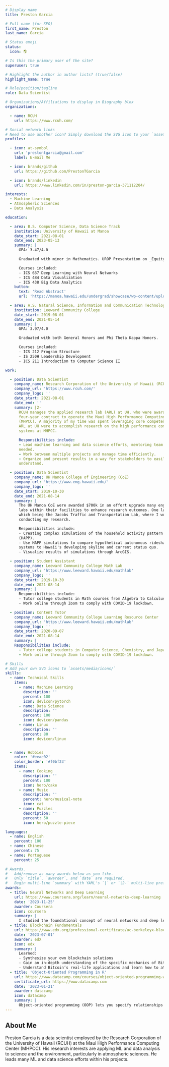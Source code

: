 ```yaml
---
# Display name
title: Preston Garcia

# Full name (for SEO)
first_name: Preston
last_name: Garcia

# Status emoji
status:
  icon: 🌎

# Is this the primary user of the site?
superuser: true

# Highlight the author in author lists? (true/false)
highlight_name: true

# Role/position/tagline
role: Data Scientist

# Organizations/Affiliations to display in Biography blox
organizations:

  - name: RCUH
    url: https://www.rcuh.com/

# Social network links
# Need to use another icon? Simply download the SVG icon to your `assets/media/icons/` folder.
profiles:

  - icon: at-symbol
    url: 'prestontgarcia@gmail.com'
    label: E-mail Me

  - icon: brands/github
    url: https://github.com/PrestonTGarcia

  - icon: brands/linkedin
    url: https://www.linkedin.com/in/preston-garcia-371112204/

interests:
  - Machine Learning
  - Atmospheric Sciences
  - Data Analysis

education:

  - area: B.S. Computer Science, Data Science Track
    institution: University of Hawaii at Manoa
    date_start: 2021-08-01
    date_end: 2023-05-13
    summary: |
      GPA: 3.47/4.0

      Graduated with minor in Mathematics. UROP Presentation on _Equity in Autonomous Vehicles (AV) Systems_. Supervised by [Dr. Roger Chen](https://www.cee.hawaii.edu/faculty-staff-main-2/2-faculty/chen/). Presented at Undergraduate Showcase.

      Courses included:
      - ICS 637 Deep Learning with Neural Networks
      - ICS 484 Data Visualization
      - ICS 438 Big Data Analytics
    button:
      text: 'Read Abstract'
      url: 'https://manoa.hawaii.edu/undergrad/showcase/wp-content/uploads/2023/05/23S-US-Program-2023.05.05.pdf#page=55'

  - area: A.S. Natural Science, Information and Communication Technology Focus
    institution: Leeward Community College
    date_start: 2019-08-01
    date_end: 2021-05-14
    summary: |
      GPA: 3.97/4.0

      Graduated with both General Honors and Phi Theta Kappa Honors.

      Courses included:
      - ICS 212 Program Structure
      - IS 250H Leadership Development
      - ICS 211 Introduction to Computer Science II

work:

  - position: Data Scientist
    company_name: Research Corporation of the University of Hawaii (RCUH)
    company_url: 'https://www.rcuh.com/'
    company_logo: ''
    date_start: 2021-08-01
    date_end: ''
    summary: |2-
      RCUH manages the applied research lab (ARL) at UH, who were awarded a
      four-year contract to operate the Maui High Performance Computing Center
      (MHPCC). A majority of my time was spent leveraging core competencies of
      ARL at UH were to accomplish research on the high performance computing
      systems at MHPCC.

      Responsibilities include:
      - Lead machine learning and data science efforts, mentoring team  as
      needed.
      - Work between multiple projects and manage time efficiently.
      - Organize and present results in a way for stakeholders to easily
      understand.

  - position: Data Scientist
    company_name: UH Manoa College of Engineering (CoE)
    company_url: 'https://www.eng.hawaii.edu/'
    company_logo: ''
    date_start: 2019-10-30
    date_end: 2021-08-14
    summary: |
      The UH Manoa CoE were awarded $700k in an effort upgrade many engineering
      labs within their facilities to enhance research outcomes. One lab of
      which being the Jacobs Traffic and Transportation Lab, where I would be
      conducting my research.

      Responsibilities include:
      - Creating complex simulations of the household activity pattern problem
      (HAPP).
      - Use HAPP simulations to compare hypothetical autonomous rideshare
      systems to Hawaii's developing skyline and current status quo.
      - Visualize results of simulations through ArcGIS.

  - position: Student Assistant
    company_name: Leeward Community College Math Lab
    company_url: 'https://www.leeward.hawaii.edu/mathlab'
    company_logo: ''
    date_start: 2019-10-30
    date_end: 2021-08-14
    summary: |
      Responsibilities include:
      - Tutor college students in Math courses from Algebra to Calculus IV.
      - Work online through Zoom to comply with COVID-19 lockdown.

  - position: Content Tutor
    company_name: Leeward Community College Learning Resource Center
    company_url: 'https://www.leeward.hawaii.edu/mathlab'
    company_logo: ''
    date_start: 2020-09-07
    date_end: 2021-08-14
    summary: |
    Responsibilities include:
      - Tutor college students in Computer Science, Chemistry, and Japanese. Organize study sessions with professors.
      - Work online through Zoom to comply with COVID-19 lockdown.

# Skills
# Add your own SVG icons to `assets/media/icons/`
skills:
  - name: Technical Skills
    items:
      - name: Machine Learning
        description: ''
        percent: 100
        icon: devicon/pytorch
      - name: Data Science
        description: ''
        percent: 100
        icon: devicon/pandas
      - name: Linux
        description: ''
        percent: 80
        icon: devicon/linux


  - name: Hobbies
    color: '#eeac02'
    color_border: '#f0bf23'
    items:
      - name: Cooking
        description: ''
        percent: 100
        icon: hero/cake
      - name: Music
        description: ''
        percent: hero/musical-note
        icon: cat
      - name: Puzzles
        description: ''
        percent: 50
        icon: hero/puzzle-piece

languages:
  - name: English
    percent: 100
  - name: Chinese
    percent: 75
  - name: Portuguese
    percent: 25

# Awards.
#   Add/remove as many awards below as you like.
#   Only `title`, `awarder`, and `date` are required.
#   Begin multi-line `summary` with YAML's `|` or `|2-` multi-line prefix and indent 2 spaces below.
awards:
  - title: Neural Networks and Deep Learning
    url: https://www.coursera.org/learn/neural-networks-deep-learning
    date: '2023-11-25'
    awarder: Coursera
    icon: coursera
    summary: |
      I studied the foundational concept of neural networks and deep learning. By the end, I was familiar with the significant technological trends driving the rise of deep learning; build, train, and apply fully connected deep neural networks; implement efficient (vectorized) neural networks; identify key parameters in a neural network’s architecture; and apply deep learning to your own applications.
  - title: Blockchain Fundamentals
    url: https://www.edx.org/professional-certificate/uc-berkeleyx-blockchain-fundamentals
    date: '2023-07-01'
    awarder: edX
    icon: edx
    summary: |
      Learned:
      - Synthesize your own blockchain solutions
      - Gain an in-depth understanding of the specific mechanics of Bitcoin
      - Understand Bitcoin’s real-life applications and learn how to attack and destroy Bitcoin, Ethereum, smart contracts and Dapps, and alternatives to Bitcoin’s Proof-of-Work consensus algorithm
  - title: 'Object-Oriented Programming in R'
    url: https://www.datacamp.com/courses/object-oriented-programming-with-s3-and-r6-in-r
    certificate_url: https://www.datacamp.com
    date: '2023-01-21'
    awarder: datacamp
    icon: datacamp
    summary: |
      Object-oriented programming (OOP) lets you specify relationships between functions and the objects that they can act on, helping you manage complexity in your code. This is an intermediate level course, providing an introduction to OOP, using the S3 and R6 systems. S3 is a great day-to-day R programming tool that simplifies some of the functions that you write. R6 is especially useful for industry-specific analyses, working with web APIs, and building GUIs.
---
```


## About Me

Preston Garcia is a data scientist employed by the Research Corporation of the University of Hawaii (RCUH) at the Maui High Performance Computing Center (MHPCC). His research interests are applying ML and data analysis to science and the environment, particularly in atmospheric sciences. He leads many ML and data science efforts within his projects.
